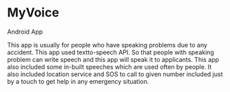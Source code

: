 # MyVoice
Android App
 
This app is usually for people who have speaking problems due to any accident. This app used textto-speech
API. So that people with speaking problem can write speech and this app will speak it to
applicants. This app also included some in-built speeches which are used often by people. It also
included location service and SOS to call to given number included just by a touch to get help in any
emergency situation.
